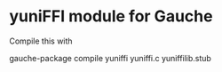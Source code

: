 yuniFFI module for Gauche
=========================

Compile this with

 gauche-package compile yuniffi yuniffi.c yuniffilib.stub
